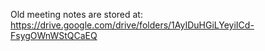 Old meeting notes are stored at:
https://drive.google.com/drive/folders/1AyIDuHGiLYeyiICd-FsygOWnWStQCaEQ 
